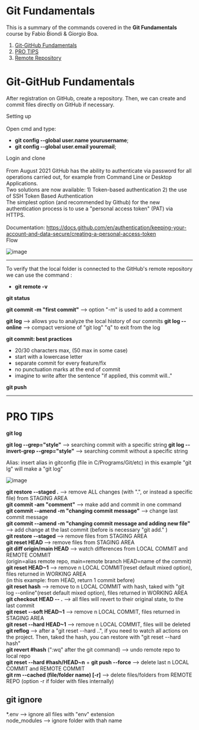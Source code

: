# Git Fundamentals

This is a summary of the commands covered in the **Git Fundamentals** course by Fabio Biondi & Giorgio Boa.


1. [Git-GitHub Fundamentals](#git-github-fundamentals)
2. [PRO TIPS](#pro-tips)
3. [Remote Repository](#remote-repository)

# Git-GitHub Fundamentals

After registration on GitHub, create a repository.
Then, we can create and commit files directly on GitHub if necessary.

Setting up <br><br>
Open cmd and type:
- **git config --global user.name yourusername**;
- **git config --global user.email youremail**;

Login and clone <br><br>
From August 2021 GitHub has the ability to authenticate via password for all operations carried out, for example from Command Line or Desktop Applications.<br>Two solutions are now available: 1) Token-based authentication 2) the use of SSH Token Based Authentication <br>The simplest option (and recommended by Github) for the new authentication process is to use a "personal access token" (PAT) via HTTPS.<br><br>
Documentation: https://docs.github.com/en/authentication/keeping-your-account-and-data-secure/creating-a-personal-access-token
<br>
Flow
<br>

![image](https://user-images.githubusercontent.com/32736570/183742490-d5caa28f-2e7c-466c-addf-df735dc19e3d.png)


---
To verify that the local folder is connected to the GitHub's remote repository we can use the command :<br>
- **git remote -v**

**git status**

**git commit -m "first commit"**  --> option "-m" is used to add a comment

**git log**                       --> allows you to analyze the local history of our commits
**git log --online**              --> compact versione of "git log"
"q" to exit from the log


**git commit: best practices**
- 20/30 characters max, (50 max in some case)
- start with a lowercase letter
- separate commit for every feature/fix
- no punctuation marks at the end of commit
- imagine to write after the sentence "if applied, this commit will.."

**git push**

---
# PRO TIPS

**git log**

**git log --grep="style"**                  --> searching commit with a specific string
**git log --invert-grep --grep="style"**    --> searching commit without a specific string

Alias: insert alias in gitconfig (file in C/Programs/Git/etc)<bg>
  in this example "git lg" will make a "git log"

![image](https://user-images.githubusercontent.com/32736570/183757187-4a855c91-bcfc-45ba-b08a-e60d7dd4ab80.png)
  
<bg><bg><bg><bg>
  
**git restore --staged .**                                              --> remove ALL changes (with ".", or instead a specific file) from STAGING AREA<br>
**git commit -am "comment"**                                            --> make add and commit in one command<br>
**git commit --amend -m "changing commit message"**                     --> change last commit message<br>
**git commit --amend -m "changing commit message and adding new file"** --> add change at the last commit (before is necessary "git add." )<br>
**git restore --staged <file>**                                         --> remove files from STAGING AREA<br>
**git reset HEAD <file>**                                               --> remove files from STAGING AREA<br>
**git diff origin/main HEAD**                                           --> watch differences from LOCAL COMMIT and REMOTE COMMIT<br>
  (origin=alias remote repo, main=remote branch HEAD=name of the commit)<br>
**git reset HEAD~1**                                                   --> remove n LOCAL COMMIT(reset default mixed option), files returned in WORKING AREA<br>
  (in this example: from HEAD, return 1 commit before)<br>
**git reset hash**                                                     --> remove to n LOCAL COMMIT with hash, taked with "git log --online"(reset default mixed option), files returned in WORKING AREA<br>
**git checkout HEAD -- .**                                             --> all files will revert to their original state, to the last commit<br>
**git reset --soft HEAD~1**                                            --> remove n LOCAL COMMIT, files returned in STAGING AREA<br>
**git reset --hard HEAD~1**                                            --> remove n LOCAL COMMIT, files will be deleted <br>
**git reflog**                                                         --> after a "git reset --hard ..", if you need to watch all actions on the project. Then, taked the hash, you can restore with "git reset --hard hash"<br>
**git revert #hash** (":wq" after the git command)                     --> undo remote repo to local repo<br>
**git reset --hard #hash/HEAD~n** + **git push --force**               --> delete last n LOCAL COMMIT and REMOTE COMMIT<br>
**git rm --cached (file/folder name) [-r]**                              --> delete files/folders from REMOTE REPO (option -r if folder with files internally)<br>
  
  ## git ignore
  
*.env         --> ignore all files with "env" extension<br>
node_modules  --> ignore folder with thah name<br>
